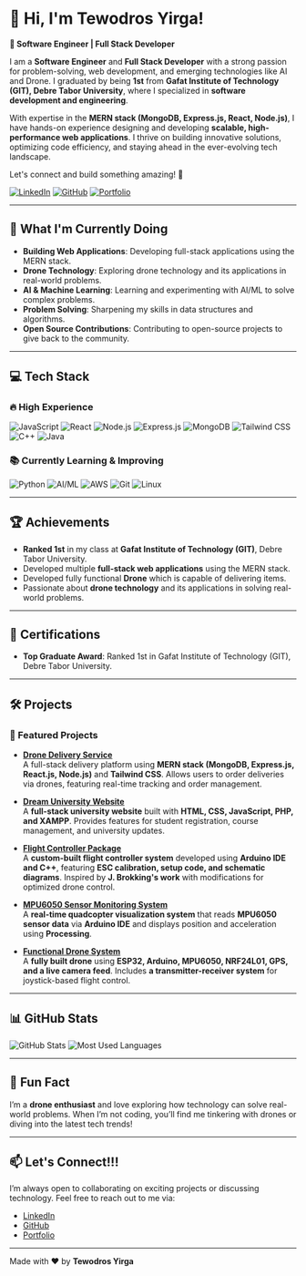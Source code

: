 # 👋 Hi, I'm Tewodros Yirga!

**🚀 Software Engineer | Full Stack Developer**

I am a **Software Engineer** and **Full Stack Developer** with a strong passion for problem-solving, web development, and emerging technologies like AI and Drone. I graduated by being **1st** from **Gafat Institute of Technology (GIT), Debre Tabor University**, where I specialized in **software development and engineering**.  

With expertise in the **MERN stack (MongoDB, Express.js, React, Node.js)**, I have hands-on experience designing and developing **scalable, high-performance web applications**. I thrive on building innovative solutions, optimizing code efficiency, and staying ahead in the ever-evolving tech landscape.  

Let's connect and build something amazing! 🚀  


[![LinkedIn](https://img.shields.io/badge/LinkedIn-0077B5?style=for-the-badge&logo=linkedin&logoColor=white)](https://www.linkedin.com/in/tewodros-yirga-dtu/)
[![GitHub](https://img.shields.io/badge/GitHub-100000?style=for-the-badge&logo=github&logoColor=white)](https://github.com/Tewodros-Yirga)
[![Portfolio](https://img.shields.io/badge/Portfolio-FF5722?style=for-the-badge&logo=google-chrome&logoColor=white)](https://tewodros-portfolio.vercel.app/)

---

## 🚀 What I'm Currently Doing
- **Building Web Applications**: Developing full-stack applications using the MERN stack.
- **Drone Technology**: Exploring drone technology and its applications in real-world problems.
- **AI & Machine Learning**: Learning and experimenting with AI/ML to solve complex problems.
- **Problem Solving**: Sharpening my skills in data structures and algorithms.
- **Open Source Contributions**: Contributing to open-source projects to give back to the community.

---

## 💻 Tech Stack

### 🔥 High Experience
![JavaScript](https://img.shields.io/badge/JavaScript-F7DF1E?style=for-the-badge&logo=javascript&logoColor=black)
![React](https://img.shields.io/badge/React-20232A?style=for-the-badge&logo=react&logoColor=61DAFB)
![Node.js](https://img.shields.io/badge/Node.js-43853D?style=for-the-badge&logo=node.js&logoColor=white)
![Express.js](https://img.shields.io/badge/Express.js-000000?style=for-the-badge&logo=express&logoColor=white)
![MongoDB](https://img.shields.io/badge/MongoDB-4EA94B?style=for-the-badge&logo=mongodb&logoColor=white)
![Tailwind CSS](https://img.shields.io/badge/Tailwind_CSS-38B2AC?style=for-the-badge&logo=tailwind-css&logoColor=white)
![C++](https://img.shields.io/badge/C++-00599C?style=for-the-badge&logo=c%2B%2B&logoColor=white)
![Java](https://img.shields.io/badge/Java-ED8B00?style=for-the-badge&logo=openjdk&logoColor=white)

### 📚 Currently Learning & Improving
![Python](https://img.shields.io/badge/Python-3776AB?style=for-the-badge&logo=python&logoColor=white)
![AI/ML](https://img.shields.io/badge/AI/ML-FF6F00?style=for-the-badge&logo=tensorflow&logoColor=white)
![AWS](https://img.shields.io/badge/AWS-232F3E?style=for-the-badge&logo=amazon-aws&logoColor=white)
![Git](https://img.shields.io/badge/Git-F05032?style=for-the-badge&logo=git&logoColor=white)
![Linux](https://img.shields.io/badge/Linux-FCC624?style=for-the-badge&logo=linux&logoColor=black)

---

## 🏆 Achievements
- **Ranked 1st** in my class at **Gafat Institute of Technology (GIT)**, Debre Tabor University.
- Developed multiple **full-stack web applications** using the MERN stack.
- Developed fully functional **Drone** which is capable of delivering items.
- Passionate about **drone technology** and its applications in solving real-world problems.

---

## 📜 Certifications
- **Top Graduate Award**: Ranked 1st in Gafat Institute of Technology (GIT), Debre Tabor University.

---

## 🛠️ Projects

### 🔧 Featured Projects

- **[Drone Delivery Service](<link-to-project>)**  
  A full-stack delivery platform using **MERN stack (MongoDB, Express.js, React.js, Node.js)** and **Tailwind CSS**. Allows users to order deliveries via drones, featuring real-time tracking and order management.

- **[Dream University Website](<link-to-project>)**  
  A **full-stack university website** built with **HTML, CSS, JavaScript, PHP, and XAMPP**. Provides features for student registration, course management, and university updates.

- **[Flight Controller Package](<link-to-project>)**  
  A **custom-built flight controller system** developed using **Arduino IDE and C++**, featuring **ESC calibration, setup code, and schematic diagrams**. Inspired by **J. Brokking's work** with modifications for optimized drone control.

- **[MPU6050 Sensor Monitoring System](<link-to-project>)**  
  A **real-time quadcopter visualization system** that reads **MPU6050 sensor data** via **Arduino IDE** and displays position and acceleration using **Processing**.

- **[Functional Drone System](<link-to-project>)**  
  A **fully built drone** using **ESP32, Arduino, MPU6050, NRF24L01, GPS, and a live camera feed**. Includes **a transmitter-receiver system** for joystick-based flight control.

---


## 📊 GitHub Stats
![GitHub Stats](https://github-readme-stats.vercel.app/api?username=Tewodros-Yirga&show_icons=true&theme=radical)
![Most Used Languages](https://github-readme-stats.vercel.app/api/top-langs/?username=Tewodros-Yirga&layout=compact&theme=radical)

---

## 🌟 Fun Fact
I’m a **drone enthusiast** and love exploring how technology can solve real-world problems. When I’m not coding, you’ll find me tinkering with drones or diving into the latest tech trends!

---

## 📫 Let's Connect!!!
I’m always open to collaborating on exciting projects or discussing technology. Feel free to reach out to me via: 
- [LinkedIn](https://www.linkedin.com/in/tewodros-yirga-dtu/)
- [GitHub](https://github.com/Tewodros-Yirga)
- [Portfolio](https://Tewodros-Yirga.github.io/tewodros-yirga-portfolio/)

---

Made with ❤️ by **Tewodros Yirga**
